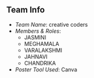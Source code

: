 ## Team Info

- *Team Name*: creative coders
- *Members & Roles*:
  - JASMINI
  - MEGHAMALA
  - VARALAKSHMI
  - JAHNAVI
  - CHANDRIKA
- *Poster Tool Used*: Canva 
